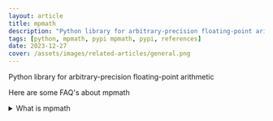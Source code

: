 ```yaml
---
layout: article
title: mpmath
description: "Python library for arbitrary-precision floating-point arithmetic"
tags: [python, mpmath, pypi mpmath, pypi, references]
date: 2023-12-27
cover: /assets/images/related-articles/general.png
---
```


Python library for arbitrary-precision floating-point arithmetic

Here are some FAQ's about mpmath
<details>
<summary>What is mpmath</summary>
Python library for arbitrary-precision floating-point arithmetic
</details>
